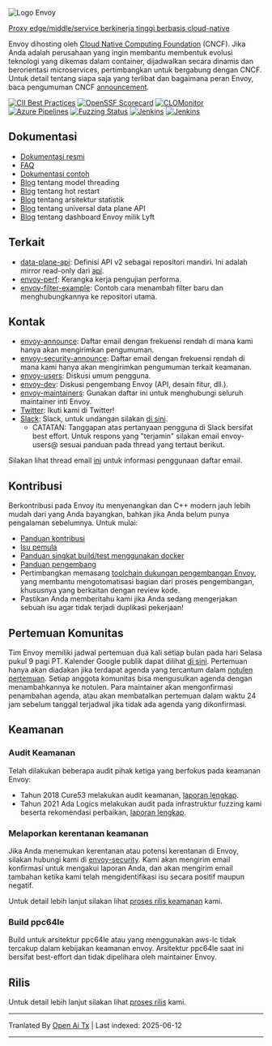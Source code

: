![Logo Envoy](https://github.com/envoyproxy/artwork/blob/main/PNG/Envoy_Logo_Final_PANTONE.png)

[Proxy edge/middle/service berkinerja tinggi berbasis cloud-native](https://www.envoyproxy.io/)

Envoy dihosting oleh [Cloud Native Computing Foundation](https://cncf.io) (CNCF). Jika Anda adalah
perusahaan yang ingin membantu membentuk evolusi teknologi yang dikemas dalam container,
dijadwalkan secara dinamis dan berorientasi microservices, pertimbangkan untuk bergabung dengan CNCF. Untuk detail tentang siapa saja yang
terlibat dan bagaimana peran Envoy, baca pengumuman CNCF
[announcement](https://www.cncf.io/blog/2017/09/13/cncf-hosts-envoy/).

[![CII Best Practices](https://bestpractices.coreinfrastructure.org/projects/1266/badge)](https://bestpractices.coreinfrastructure.org/projects/1266)
[![OpenSSF Scorecard](https://api.securityscorecards.dev/projects/github.com/envoyproxy/envoy/badge)](https://securityscorecards.dev/viewer/?uri=github.com/envoyproxy/envoy)
[![CLOMonitor](https://img.shields.io/endpoint?url=https://clomonitor.io/api/projects/cncf/envoy/badge)](https://clomonitor.io/projects/cncf/envoy)
[![Azure Pipelines](https://dev.azure.com/cncf/envoy/_apis/build/status/11?branchName=main)](https://dev.azure.com/cncf/envoy/_build/latest?definitionId=11&branchName=main)
[![Fuzzing Status](https://oss-fuzz-build-logs.storage.googleapis.com/badges/envoy.svg)](https://bugs.chromium.org/p/oss-fuzz/issues/list?sort=-opened&can=1&q=proj:envoy)
[![Jenkins](https://powerci.osuosl.org/buildStatus/icon?job=build-envoy-static-master&subject=ppc64le%20build)](https://powerci.osuosl.org/job/build-envoy-static-master/)
[![Jenkins](https://ibmz-ci.osuosl.org/buildStatus/icon?job=Envoy_IBMZ_CI&subject=s390x%20build)](https://ibmz-ci.osuosl.org/job/Envoy_IBMZ_CI/)

## Dokumentasi

* [Dokumentasi resmi](https://www.envoyproxy.io/)
* [FAQ](https://www.envoyproxy.io/docs/envoy/latest/faq/overview)
* [Dokumentasi contoh](https://github.com/envoyproxy/examples/)
* [Blog](https://medium.com/@mattklein123/envoy-threading-model-a8d44b922310) tentang model threading
* [Blog](https://medium.com/@mattklein123/envoy-hot-restart-1d16b14555b5) tentang hot restart
* [Blog](https://medium.com/@mattklein123/envoy-stats-b65c7f363342) tentang arsitektur statistik
* [Blog](https://medium.com/@mattklein123/the-universal-data-plane-api-d15cec7a) tentang universal data plane API
* [Blog](https://medium.com/@mattklein123/lyfts-envoy-dashboards-5c91738816b1) tentang dashboard Envoy milik Lyft

## Terkait

* [data-plane-api](https://github.com/envoyproxy/data-plane-api): Definisi API v2 sebagai repositori
  mandiri. Ini adalah mirror read-only dari [api](https://raw.githubusercontent.com/envoyproxy/envoy/main/api/).
* [envoy-perf](https://github.com/envoyproxy/envoy-perf): Kerangka kerja pengujian performa.
* [envoy-filter-example](https://github.com/envoyproxy/envoy-filter-example): Contoh cara menambah filter baru
  dan menghubungkannya ke repositori utama.

## Kontak

* [envoy-announce](https://groups.google.com/forum/#!forum/envoy-announce): Daftar email dengan frekuensi rendah
  di mana kami hanya akan mengirimkan pengumuman.
* [envoy-security-announce](https://groups.google.com/forum/#!forum/envoy-security-announce): Daftar email dengan frekuensi rendah
  di mana kami hanya akan mengirimkan pengumuman terkait keamanan.
* [envoy-users](https://groups.google.com/forum/#!forum/envoy-users): Diskusi umum pengguna.
* [envoy-dev](https://groups.google.com/forum/#!forum/envoy-dev): Diskusi pengembang Envoy (API,
  desain fitur, dll.).
* [envoy-maintainers](https://groups.google.com/forum/#!forum/envoy-maintainers): Gunakan daftar ini
  untuk menghubungi seluruh maintainer inti Envoy.
* [Twitter](https://twitter.com/EnvoyProxy/): Ikuti kami di Twitter!
* [Slack](https://envoyproxy.slack.com/): Slack, untuk undangan silakan [di sini](https://communityinviter.com/apps/envoyproxy/envoy).
  * CATATAN: Tanggapan atas pertanyaan pengguna di Slack bersifat best effort. Untuk respons yang "terjamin" silakan email
    envoy-users@ sesuai panduan pada thread yang tertaut berikut.

Silakan lihat thread email [ini](https://groups.google.com/forum/#!topic/envoy-announce/l9zjYsnS3TY)
untuk informasi penggunaan daftar email.

## Kontribusi

Berkontribusi pada Envoy itu menyenangkan dan C++ modern jauh lebih mudah dari yang Anda bayangkan, bahkan jika Anda belum punya pengalaman sebelumnya. Untuk mulai:

* [Panduan kontribusi](https://raw.githubusercontent.com/envoyproxy/envoy/main/CONTRIBUTING.md)
* [Isu pemula](https://github.com/envoyproxy/envoy/issues?q=is%3Aopen+is%3Aissue+label%3Abeginner)
* [Panduan singkat build/test menggunakan docker](https://raw.githubusercontent.com/envoyproxy/envoy/main/ci#building-and-running-tests-as-a-developer)
* [Panduan pengembang](https://raw.githubusercontent.com/envoyproxy/envoy/main/DEVELOPER.md)
* Pertimbangkan memasang [toolchain dukungan pengembangan Envoy](https://github.com/envoyproxy/envoy/blob/main/support/README.md), yang membantu mengotomatisasi bagian dari proses pengembangan, khususnya yang berkaitan dengan review kode.
* Pastikan Anda memberitahu kami jika Anda sedang mengerjakan sebuah isu agar tidak terjadi duplikasi pekerjaan!

## Pertemuan Komunitas

Tim Envoy memiliki jadwal pertemuan dua kali setiap bulan pada hari Selasa pukul 9 pagi PT. Kalender Google publik dapat dilihat [di sini](https://goo.gl/PkDijT).  Pertemuan hanya akan diadakan
jika terdapat agenda yang tercantum dalam [notulen pertemuan](https://goo.gl/5Cergb).
Setiap anggota komunitas bisa mengusulkan agenda dengan menambahkannya ke notulen. Para maintainer akan mengonfirmasi
penambahan agenda, atau akan membatalkan pertemuan dalam waktu 24 jam sebelum tanggal terjadwal jika tidak ada agenda yang dikonfirmasi.

## Keamanan

### Audit Keamanan

Telah dilakukan beberapa audit pihak ketiga yang berfokus pada keamanan Envoy:
* Tahun 2018 Cure53 melakukan audit keamanan, [laporan lengkap](https://raw.githubusercontent.com/envoyproxy/envoy/main/docs/security/audit_cure53_2018.pdf).
* Tahun 2021 Ada Logics melakukan audit pada infrastruktur fuzzing kami beserta rekomendasi perbaikan, [laporan lengkap](https://raw.githubusercontent.com/envoyproxy/envoy/main/docs/security/audit_fuzzer_adalogics_2021.pdf).

### Melaporkan kerentanan keamanan

Jika Anda menemukan kerentanan atau potensi kerentanan di Envoy, silakan hubungi kami di
[envoy-security](mailto:envoy-security@googlegroups.com). Kami akan mengirim email konfirmasi
untuk mengakui laporan Anda, dan akan mengirim email tambahan ketika kami telah mengidentifikasi isu
secara positif maupun negatif.

Untuk detail lebih lanjut silakan lihat [proses rilis keamanan](https://raw.githubusercontent.com/envoyproxy/envoy/main/SECURITY.md) kami.

### Build ppc64le

Build untuk arsitektur ppc64le atau yang menggunakan aws-lc tidak tercakup dalam kebijakan keamanan envoy. Arsitektur ppc64le saat ini bersifat best-effort dan tidak dipelihara oleh maintainer Envoy.

## Rilis

Untuk detail lebih lanjut silakan lihat [proses rilis](https://github.com/envoyproxy/envoy/blob/main/RELEASES.md) kami.

---

Tranlated By [Open Ai Tx](https://github.com/OpenAiTx/OpenAiTx) | Last indexed: 2025-06-12

---